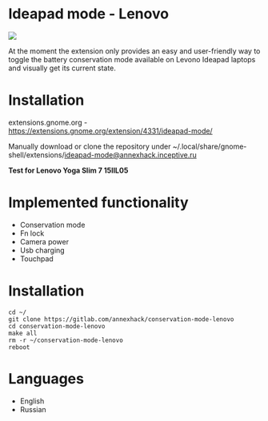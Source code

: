 # Ideapad mode - Lenovo

![](https://i.ibb.co/pjmXgZb/ideapadm.png)

At the moment the extension only provides an easy and user-friendly way to toggle the battery conservation mode available on Levono Ideapad laptops and visually get its current state.

# Installation
extensions.gnome.org - https://extensions.gnome.org/extension/4331/ideapad-mode/

Manually download or clone the repository under ~/.local/share/gnome-shell/extensions/ideapad-mode@annexhack.inceptive.ru

**Test for Lenovo Yoga Slim 7 15IIL05**

# Implemented functionality

- Conservation mode
- Fn lock
- Camera power
- Usb charging
- Touchpad

# Installation

```
cd ~/
git clone https://gitlab.com/annexhack/conservation-mode-lenovo
cd conservation-mode-lenovo
make all
rm -r ~/conservation-mode-lenovo
reboot
```

# Languages

- English
- Russian
